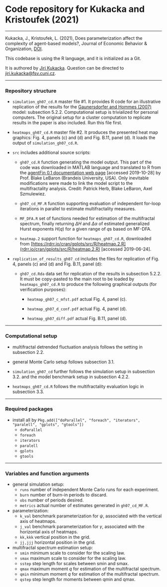 # Code repository for Kukacka and Kristoufek (2021)

---

Kukacka, J., Kristoufek, L. (2021), Does parameterization affect the complexity of agent-based models?, Journal of Economic Behavior & Organization, [DOI](https://doi.org/10.1016/j.jebo.2021.10.007).

This codebase is using the R language, and it is initialized as a Git.

It is authored by [Jiri Kukacka](https://ies.fsv.cuni.cz/en/staff/kukacka). Question can be directed to [jiri.kukacka@fsv.cuni.cz](jiri.kukacka@fsv.cuni.cz).

---

### Repository structure

* `simulation_gh07_cd.R`         master file #1. It provides R code for an illustrative replication of the results for the [Gaunersdorfer and Hommes (2007)](https://doi.org/10.1007/978-3-540-34625-8_9) model: subsection 5.2.2. Computational setup is trivialized for personal computers. The original setup for a cluster computation to replicate results in the paper is also included. Run this file first.

* `heatmaps_gh07_cd.R`           master file #2. It produces the presented heat map graphics: Fig. 4, panels (c) and (d) and Fig. B.11, panel (d). It loads the output of `simulation_gh07_cd.R`.

* `src`                            includes additional source scripts:

   * `gh07_cd.R`                    function generating the model output. This part of the code was downloaded in MATLAB language and translated to R from the [agentFin 0.1 documentation web page](\href{http://people.brandeis.edu/~blebaron/classes/agentfin/GaunersdorferHommes.html) [accessed 2019-10-28] by Prof. Blake LeBaron (Brandeis University, USA). Only inevitable modifications were made to link the model script to the multifractality analysis. Credit: Patrick Herb, Blake LeBaron, Axel Szmulewiez.

   * `gh07_cd_MF.R`                 function supporting evaluation of independent for-loop iterations in parallel to estimate multifractality measures.

   * `MF_DFA.R`                     set of functions needed for estimation of the multifractal spectrum, finally returning $\Delta H$ and $\Delta \alpha$ of estimated generalized Hurst exponents $H(q)$ for a given range of $q$s based on MF-DFA.

   * `heatmap.2`                    support function for `heatmaps_gh07_cd.R`, downloaded from [https://rdrr.io/cran/gplots/src/R/heatmap.2.R](rdrr.io/cran/gplots/src/R/heatmap.2.R) [accessed 2019-06-24].  

* `replication_of_results_gh07_cd` includes the files for replication of Fig. 4, panels (c) and (d) and Fig. B.11, panel (d):

   * `gh07_cd.Rda`                  data set for replication of the results in subsection 5.2.2. It must be copy-pasted to the main root to be loaded by `heatmaps_gh07_cd.R` to produce the following graphical outputs (for verification purposes):

      * `heatmap_gh07_c_mfst.pdf`          actual Fig. 4, panel (c).
   
      * `heatmap_gh07_d_conf.pdf`          actual Fig. 4, panel (d).

      * `heatmap_gh07_diff.pdf`            actual Fig. B.11, panel (d).

---

### Computational setup

* multifractal detrended fluctuation analysis follows the setting in subsection 2.2.

* general Monte Carlo setup follows subsection 3.1.

* `simulation_gh07_cd` further follows the simulation setup in subsection 3.2. and the model benchmark setup in subsection 4.2.2.

* `heatmaps_gh07_cd.R` follows the multifractality evaluation logic in subsection 3.3.

---

### Required packages

* install all by `Pkg.add(["doParallel", "foreach", "iterators", "paralell", "gplots", "gtools"])`
   * `doParallel`
   * `foreach`
   * `iterators`
   * `paralell`
   * `gplots`
   * `gtools`

---

### Variables and function arguments

* general simulation setup:
   * `runs`    number of independent Monte Carlo runs for each experiment.
   * `burn`    number of burn-in periods to discard.
   * `obs`     number of periods desired.
   * `metrics` actual number of estimates generated in `gh07_cd_MF.R`.
* parameterization:
   * `k_val`   benchmark parameterization for $\psi$, associated with the vertical axis of heatmaps.
   * `j_val`   benchmark parameterization for $\gamma$, associated with the horizontal axis of heatmaps.
   * `kk,kkk`  vertical position in the grid.
   * `jj,jjj`  horizontal position in the grid.
* multifractal spectrum estimation setup:
   * `smin`    minimum scale to consider for the scaling law.
   * `smax`    maximum scale to consider for the scaling law.
   * `sstep`   step length for scales between smin and smax.
   * `qmax`    maximum moment $q$ for estimation of the multifractal spectrum.
   * `qmin`    minimum moment $q$ for estimation of the multifractal spectrum.
   * `qstep`   step length for moments between qmin and qmax.